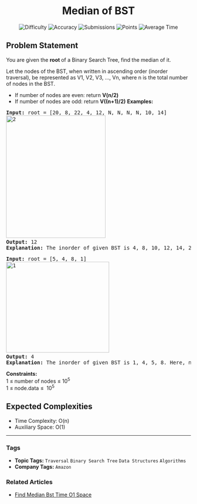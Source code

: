 <h1 align="center">Median of BST</h1>

<p align="center">
  <img alt="Difficulty" title="Difficulty" src="https://custom-icon-badges.demolab.com/badge/Difficulty: Medium-1F222E?style=for-the-badge&logoColor=white&logo=fire"/>
  <img alt="Accuracy" title="Accuracy" src="https://custom-icon-badges.demolab.com/badge/Accuracy: 27.43%25-1F222E?style=for-the-badge&logoColor=white&logo=target"/>
  <img alt="Submissions" title="Submissions" src="https://custom-icon-badges.demolab.com/badge/Submissions: 106K+-1F222E?style=for-the-badge&logoColor=white&logo=repo"/>
  <img alt="Points" title="Points" src="https://custom-icon-badges.demolab.com/badge/Points: 4-1F222E?style=for-the-badge&logoColor=white&logo=award"/>
  <img alt="Average Time" title="Average Time" src="https://custom-icon-badges.demolab.com/badge/Average%20Time: N/A-1F222E?style=for-the-badge&logoColor=white&logo=clock"/>
</p>

## Problem Statement

You are given the <b>root </b>of a Binary Search Tree, find the median of it. 

Let the nodes of the BST, when written in ascending order (inorder traversal), be represented as V1, V2, V3, …, Vn, where n is the total number of nodes in the BST.

- If number of nodes are even: return <b>V(n/2)</b>
- If number of nodes are odd: return <b>V((n+1)/2)</b>
<b>Examples:</b>

<pre><b>Input: </b>root = [20, 8, 22, 4, 12, N, N, N, N, 10, 14]
<img src="https://media.geeksforgeeks.org/wp-content/uploads/20251007111944537098/2.webp" alt="2" title="" width="271" height="333"/><b>
Output: </b>12
<b>Explanation: </b>The inorder of given BST is 4, 8, 10, 12, 14, 20, 22. Here, n = 7, so, here median will be ((7+1)/2)th value, i.e., 4th value, i.e, 12.</pre>

<pre><b>Input: </b>root = [5, 4, 8, 1]
<img src="https://media.geeksforgeeks.org/wp-content/uploads/20251007111944589768/1.webp" alt="1" title="" width="281" height="247"/> <b>
Output: </b>4<b>
Explanation: </b>The inorder of given BST is 1, 4, 5, 8. Here, n = 4(even), so, here median will be (4/2)th value, i.e., 2nd value, i.e, 4.</pre>

<b>Constraints:</b><br>1 ≤ number of nodes ≤ 10<sup>5<br></sup>1 ≤ node.data ≤  10<sup>5</sup>

## Expected Complexities
- Time Complexity: O(n)
- Auxiliary Space: O(1)

<hr>

### Tags
- **Topic Tags:** `Traversal` `Binary Search Tree` `Data Structures` `Algorithms`
- **Company Tags:** `Amazon`

### Related Articles
- [Find Median Bst Time O1 Space](https://www.geeksforgeeks.org/find-median-bst-time-o1-space/)
